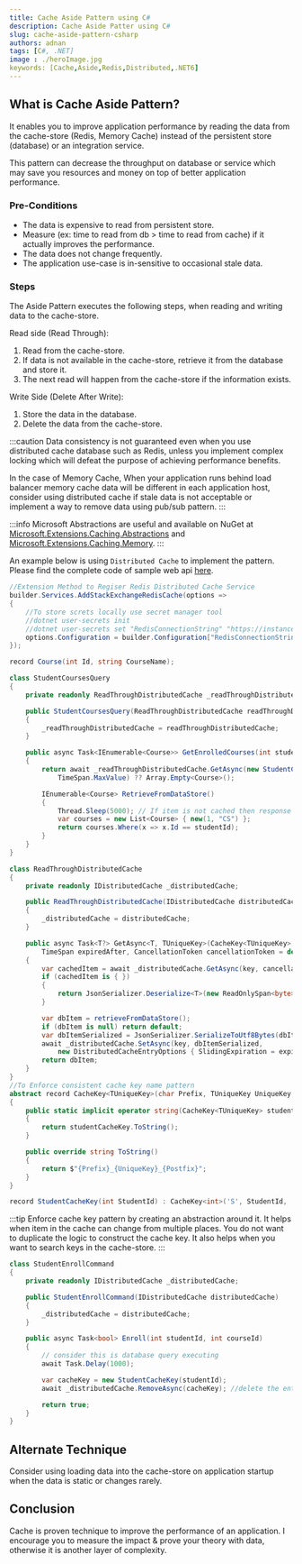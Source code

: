 ```yaml
---
title: Cache Aside Pattern using C# 
description: Cache Aside Patter using C# 
slug: cache-aside-pattern-csharp 
authors: adnan 
tags: [C#, .NET]
image : ./heroImage.jpg
keywords: [Cache,Aside,Redis,Distributed,.NET6]
---
```


## What is Cache Aside Pattern?
It enables you to improve application performance by reading the data from the cache-store (Redis, Memory Cache) instead of the persistent store (database) or an integration service.

<!--truncate-->

This pattern can decrease the throughput on database or service which may save you resources and money on top of better application performance.

### Pre-Conditions
- The data is expensive to read from persistent store.
- Measure (ex: time to read from db > time to read from cache) if it actually improves the performance. 
- The data does not change frequently.
- The application use-case is in-sensitive to occasional stale data.

### Steps
The Aside Pattern executes the following steps, when reading and writing data to the cache-store.

Read side (Read Through):
1. Read from the cache-store.
2. If data is not available in the cache-store, retrieve it from the database and store it.
3. The next read will happen from the cache-store if the information exists.

Write Side (Delete After Write):
1. Store the data in the database.
2. Delete the data from the cache-store.  

:::caution
Data consistency is not guaranteed even when you use distributed cache database such as Redis, unless you implement complex locking which will defeat the purpose of achieving performance benefits.

In the case of Memory Cache, When your application runs behind load balancer memory cache data will be different in each application host, consider using distributed cache if stale data is not acceptable or implement a way to remove data using pub/sub pattern.
:::

:::info
Microsoft Abstractions are useful and available on NuGet at [Microsoft.Extensions.Caching.Abstractions](https://www.nuget.org/packages/Microsoft.Extensions.Caching.Abstractions) and  [Microsoft.Extensions.Caching.Memory](https://www.nuget.org/packages/Microsoft.Extensions.Caching.Memory).
:::


An example below is using `Distributed Cache` to implement the pattern. Please find the complete code of sample web api [here](https://github.com/marafiq/production-ready-dot-net/blob/main/CacheAsidePattern/CachePatterns/Program.cs). 

~~~csharp title="Read side or through implementation with memory cache"
//Extension Method to Regiser Redis Distributed Cache Service
builder.Services.AddStackExchangeRedisCache(options =>
{
    //To store screts locally use secret manager tool
    //dotnet user-secrets init
    //dotnet user-secrets set "RedisConnectionString" "https://instance,password=abc"
    options.Configuration = builder.Configuration["RedisConnectionString"];
});

record Course(int Id, string CourseName);

class StudentCoursesQuery
{
    private readonly ReadThroughDistributedCache _readThroughDistributedCache;

    public StudentCoursesQuery(ReadThroughDistributedCache readThroughDistributedCache)
    {
        _readThroughDistributedCache = readThroughDistributedCache;
    }

    public async Task<IEnumerable<Course>> GetEnrolledCourses(int studentId)
    {
        return await _readThroughDistributedCache.GetAsync(new StudentCacheKey(studentId), RetrieveFromDataStore,
            TimeSpan.MaxValue) ?? Array.Empty<Course>();

        IEnumerable<Course> RetrieveFromDataStore()
        {
            Thread.Sleep(5000); // If item is not cached then response will take 5 seconds
            var courses = new List<Course> { new(1, "CS") };
            return courses.Where(x => x.Id == studentId);
        }
    }
}

class ReadThroughDistributedCache
{
    private readonly IDistributedCache _distributedCache;

    public ReadThroughDistributedCache(IDistributedCache distributedCache)
    {
        _distributedCache = distributedCache;
    }

    public async Task<T?> GetAsync<T, TUniqueKey>(CacheKey<TUniqueKey> key, Func<T?> retrieveFromDataStore,
        TimeSpan expiredAfter, CancellationToken cancellationToken = default)
    {
        var cachedItem = await _distributedCache.GetAsync(key, cancellationToken);
        if (cachedItem is { })
        {
            return JsonSerializer.Deserialize<T>(new ReadOnlySpan<byte>(cachedItem))!;
        }

        var dbItem = retrieveFromDataStore();
        if (dbItem is null) return default;
        var dbItemSerialized = JsonSerializer.SerializeToUtf8Bytes(dbItem);
        await _distributedCache.SetAsync(key, dbItemSerialized,
            new DistributedCacheEntryOptions { SlidingExpiration = expiredAfter }, cancellationToken);
        return dbItem;
    }
}
//To Enforce consistent cache key name pattern
abstract record CacheKey<TUniqueKey>(char Prefix, TUniqueKey UniqueKey, char Postfix)
{
    public static implicit operator string(CacheKey<TUniqueKey> studentCacheKey)
    {
        return studentCacheKey.ToString();
    }

    public override string ToString()
    {
        return $"{Prefix}_{UniqueKey}_{Postfix}";
    }
}

record StudentCacheKey(int StudentId) : CacheKey<int>('S', StudentId, 'C');
~~~

:::tip
Enforce cache key pattern by creating an abstraction around it. It helps when item in the cache can change from multiple places. You do not want to duplicate the logic to construct the cache key. It also helps when you want to search keys in the cache-store.
:::


~~~csharp title="Write side or delete from the memory cache after writing to the database"
class StudentEnrollCommand
{
    private readonly IDistributedCache _distributedCache;

    public StudentEnrollCommand(IDistributedCache distributedCache)
    {
        _distributedCache = distributedCache;
    }

    public async Task<bool> Enroll(int studentId, int courseId)
    {
        // consider this is database query executing
        await Task.Delay(1000);

        var cacheKey = new StudentCacheKey(studentId);
        await _distributedCache.RemoveAsync(cacheKey); //delete the entry from cache

        return true;
    }
}
~~~

## Alternate Technique
Consider using loading data into the cache-store on application startup when the data is static or changes rarely. 

## Conclusion 
Cache is proven technique to improve the performance of an application. I encourage you to measure the impact & prove your theory with data, otherwise it is another layer of complexity.
